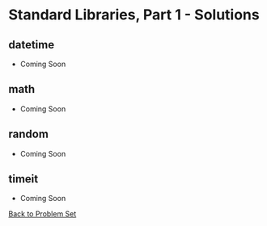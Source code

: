 # Standard Libraries, Part 1 - Solutions


## datetime

 * Coming Soon

## math

 * Coming Soon

## random

 * Coming Soon

## timeit

 * Coming Soon


[Back to Problem Set](problem_set_1_batteries.md)
